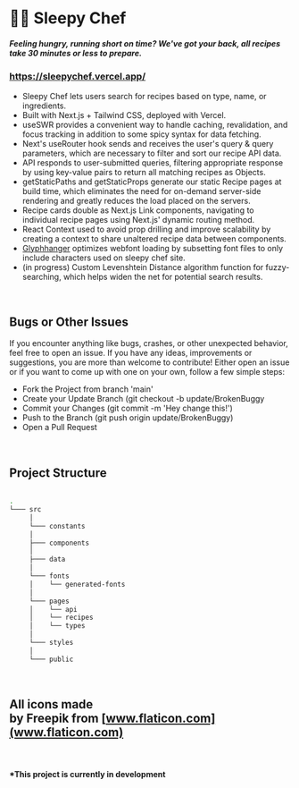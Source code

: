 # 👩‍🍳 Sleepy Chef
##### Feeling hungry, running short on time? We've got your back, _all recipes take 30 minutes or less to prepare_.

### https://sleepychef.vercel.app/

- Sleepy Chef lets users search for recipes based on type, name, or ingredients.
- Built with Next.js + Tailwind CSS, deployed with Vercel.
- useSWR provides a convenient way to handle caching, revalidation, and focus tracking in addition to some spicy syntax for data fetching.
- Next's useRouter hook sends and receives the user's query & query parameters, which are necessary to filter and sort our recipe API data.
- API responds to user-submitted queries, filtering appropriate response by using key-value pairs to return all matching recipes as Objects.
- getStaticPaths and getStaticProps generate our static Recipe pages at build time, which eliminates the need for on-demand server-side rendering and greatly reduces the load placed on the servers.
- Recipe cards double as Next.js Link components, navigating to individual recipe pages using Next.js' dynamic routing method.
- React Context used to avoid prop drilling and improve scalability by creating a context to share unaltered recipe data between components.
- [Glyphhanger](https://github.com/soundwanders/sleepy-chef/blob/main/glyphhanger-experiment.md) optimizes webfont loading by subsetting font files to only include characters used on sleepy chef site.
- (in progress) Custom Levenshtein Distance algorithm function for fuzzy-searching, which helps widen the net for potential search results.

<br/>

## Bugs or Other Issues

If you encounter anything like bugs, crashes, or other unexpected behavior, feel free to open an issue. If you have any ideas, improvements or suggestions, you are more than welcome to contribute! Either open an issue or if you want to come up with one on your own, follow a few simple steps:

-    Fork the Project from branch 'main'
-    Create your Update Branch (git checkout -b update/BrokenBuggy
-    Commit your Changes (git commit -m 'Hey change this!')
-    Push to the Branch (git push origin update/BrokenBuggy)
-    Open a Pull Request

<br/>

## Project Structure

```bash

.
└─── src
     │
     └─── constants
     │
     ├─── components
     │
     ├─── data
     │
     └─── fonts
     │    └── generated-fonts
     │
     └─── pages
     │    └── api
     │    └── recipes
     │    └── types
     │
     └─── styles
     │
     └─── public

```

<br/>

## All icons made by Freepik from [www.flaticon.com](www.flaticon.com)

<br/>

#### __*This project is currently in development__



